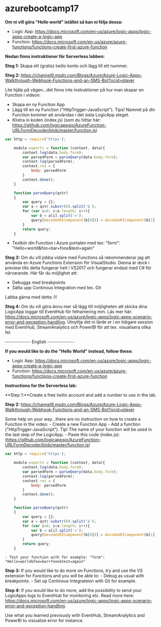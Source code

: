 # azurebootcamp17
**Om ni vill göra "Hello world" istället så kan ni följa dessa:**
- Logic App: https://docs.microsoft.com/en-us/azure/logic-apps/logic-apps-create-a-logic-app
- Function: https://docs.microsoft.com/en-us/azure/azure-functions/functions-create-first-azure-function

**Nedan finns instruktioner för Serverless labben:**

**Steg 1:** Skapa ett (gratis) twilio konto och lägg till ett nummer.

**Steg 2:** https://channel9.msdn.com/Blogs/Azure/Azure-Logic-Apps-Walkthrough-Webhook-Functions-and-an-SMS-Bot?ocid=player

Lite hjälp på vägen...det finns inte instruktioner på hur man skapar en Function i videon:
- Skapa en ny Function App
- Lägg till en ny Function ("HttpTrigger-JavaScript"). Tips! Namnet på din Function kommer att användas i det sista LogicApp steget.
- Klistra in koden (index.js) (som du hittar här: https://github.com/logicappsio/AzureFunction-URLFormDecoder/blob/master/function.js)

```javascript
var http = require('https');

	module.exports = function (context, data){
        context.log(data.body.form);
		var parsedForm = parseQuery(data.body.form);
		context.log(parsedForm);
		context.res = {
			body: parsedForm
		}
		context.done();
	}

	function parseQuery(qstr)
	{
		var query = {};
		var a = qstr.substr(0).split('&');
		for (var i=0; i<a.length; i++){
			var b = a[i].split('=');
			query[decodeURIComponent(b[0])] = decodeURIComponent(b[1] || '').replace('+', ' ');
		}
        return query;
	}
```

- Testkör din Function i Azure portalen med tex: "form": "Hello=world&foo=bar+foox&test=again"

**Steg 3:** Om du vill jobba vidare med Functions så rekommenderar jag att använda en Azure Functions Extension för VisualStudio. Denna är dock i preview tills detta fungerar helt i VS2017 och fungerar endast med C# för närvarande. Här får du möjlighet att:
- Debugga med breakpoints
- Sätta upp Continous Integration med tex. Git

Labba gärna med detta :)!

**Steg 4:** Om du vill göra ännu mer så lägg till möjligheten att skicka dina LogicApp loggar till EventHub för felhantering mm. Läs mer här: https://docs.microsoft.com/en-us/azure/logic-apps/logic-apps-scenario-error-and-exception-handling. Utnyttja det ni lärde er i en tidigare session med EventHub, StreamAnalytics och PowerBI för att tex. visualisera olika fel.

------------- English --------------

**If you would like to do the "Hello World" instead, follow these:**
- Logic App: https://docs.microsoft.com/en-us/azure/logic-apps/logic-apps-create-a-logic-app
- Function: https://docs.microsoft.com/en-us/azure/azure-functions/functions-create-first-azure-function

**Instructions for the Serverless lab:**

**Step 1:**Create a free twilio account and add a number to use in the lab.

**Step 2:** https://channel9.msdn.com/Blogs/Azure/Azure-Logic-Apps-Walkthrough-Webhook-Functions-and-an-SMS-Bot?ocid=player

Some help on your way...there are no instruction on how to create a Function in the video:
	- Create a new Function App
	- Add a function ("HttpTrigger-JavaScript"). Tip! The name of your function will be used in the last step of the LogicApp.
	- Paste this code (index.js): (https://github.com/logicappsio/AzureFunction-URLFormDecoder/blob/master/function.js)
	

```javascript
var http = require('https');

	module.exports = function (context, data){
        context.log(data.body.form);
		var parsedForm = parseQuery(data.body.form);
		context.log(parsedForm);
		context.res = {
			body: parsedForm
		}
		context.done();
	}

	function parseQuery(qstr)
	{
		var query = {};
		var a = qstr.substr(0).split('&');
		for (var i=0; i<a.length; i++){
			var b = a[i].split('=');
			query[decodeURIComponent(b[0])] = decodeURIComponent(b[1] || '').replace('+', ' ');
		}
        return query;
	}
```
	- Test your function with for example: "form": "Hello=world&foo=bar+foox&test=again"

**Step 3:** If you would like to do more on Functions, try and use the VS extension for Functions and you will be able to:
	- Debug as usual with breakpoints.
	- Set up Continous Integrateion with Git for example.

**Step 4:** If you would like to do more, add the possibility to send your LogicApps logs to EventHub for monitoring etc. Read more here: https://docs.microsoft.com/en-us/azure/logic-apps/logic-apps-scenario-error-and-exception-handling. 

Use what you learned previously with EventHub, StreamAnalytics and PowerBI to visiualize error for instance.
